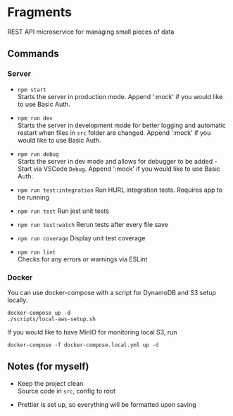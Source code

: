 # Fragments

REST API microservice for managing small pieces of data

## Commands

### Server

- `npm start`  
  Starts the server in production mode. Append ':mock' if you would like to use Basic Auth.

- `npm run dev`  
  Starts the server in development mode for better logging and automatic restart when files in `src` folder are changed. Append ':mock' if you would like to use Basic Auth.

- `npm run debug`  
  Starts the server in dev mode and allows for debugger to be added - Start via VSCode `Debug`. Append ':mock' if you would like to use Basic Auth.

- `npm run test:integration`
  Run HURL integration tests. Requires app to be running

- `npm run test`
  Run jest unit tests  

- `npm run test:watch`
  Rerun tests after every file save

- `npm run coverage`
  Display unit test coverage

- `npm run lint`  
  Checks for any errors or warnings via ESLint

### Docker

You can use docker-compose with a script for DynamoDB and S3 setup locally.
```
docker-compose up -d
./scripts/local-aws-setup.sh
```

If you would like to have MinIO for monitoring local S3, run
```
docker-compose -f docker-compose.local.yml up -d
```

## Notes (for myself)

- Keep the project clean  
  Source code in `src`, config to root

- Prettier is set up, so everything will be formatted upon saving
